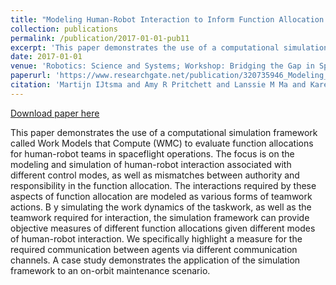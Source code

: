 ```yaml
---
title: "Modeling Human-Robot Interaction to Inform Function Allocation in Manned Spaceflight Operations"
collection: publications
permalink: /publication/2017-01-01-pub11
excerpt: 'This paper demonstrates the use of a computational simulation framework called Work Models that Compute (WMC) to evaluate function allocations for human-robot teams in spaceflight operations. The focus is on the modeling and simulation of human-robot interaction associated with different control modes, as well as mismatches between authority and responsibility in the function allocation. The interactions required by these aspects of function allocation are modeled as various forms of teamwork actions. B y simulating the work dynamics of the taskwork, as well as the teamwork required for interaction, the simulation framework can provide objective measures of different function allocations given different modes of human-robot interaction. We specifically highlight a measure for the required communication between agents via different communication channels. A case study demonstrates the application of the simulation framework to an on-orbit maintenance scenario.'
date: 2017-01-01
venue: 'Robotics: Science and Systems; Workshop: Bridging the Gap in Space Robotics'
paperurl: 'https://www.researchgate.net/publication/320735946_Modeling_Human-Robot_Interaction_to_Inform_Function_Allocation_in_Manned_Spaceflight_Operations'
citation: 'Martijn IJtsma and Amy R Pritchett and Lanssie M Ma and Karen M Feigh (2017). Modeling Human-Robot Interaction to Inform Function Allocation in Manned Spaceflight Operations. In Robotics: Science and Systems; Workshop: Bridging the Gap in Space Robotics'
---
```


<a href='https://www.researchgate.net/publication/320735946_Modeling_Human-Robot_Interaction_to_Inform_Function_Allocation_in_Manned_Spaceflight_Operations'>Download paper here</a>

This paper demonstrates the use of a computational simulation framework called Work Models that Compute (WMC) to evaluate function allocations for human-robot teams in spaceflight operations. The focus is on the modeling and simulation of human-robot interaction associated with different control modes, as well as mismatches between authority and responsibility in the function allocation. The interactions required by these aspects of function allocation are modeled as various forms of teamwork actions. B y simulating the work dynamics of the taskwork, as well as the teamwork required for interaction, the simulation framework can provide objective measures of different function allocations given different modes of human-robot interaction. We specifically highlight a measure for the required communication between agents via different communication channels. A case study demonstrates the application of the simulation framework to an on-orbit maintenance scenario.
